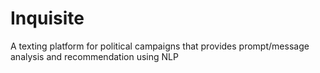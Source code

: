 # Inquisite
A texting platform for political campaigns that provides prompt/message analysis and recommendation using NLP
